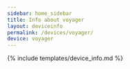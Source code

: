 ```yaml
---
sidebar: home_sidebar
title: Info about voyager
layout: deviceinfo
permalink: /devices/voyager/
device: voyager
---
```

{% include templates/device_info.md %}
